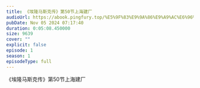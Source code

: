 ```yaml
---
title: 《埃隆马斯克传》第50节上海建厂
audioUrl: https://abook.pingfury.top/%E5%9F%83%E9%9A%86%E9%A9%AC%E6%96%AF%E5%85%8B%E4%BC%A0-51-%E7%AC%AC50%E8%8A%82%E4%B8%8A%E6%B5%B7%E5%BB%BA%E5%8E%82-s_jso5_8.mp3
pubDate: Nov 05 2024 07:17:40
duration: 0:05:08.450000
size: 9639
cover: ""
explicit: false
episode: 1
season: 1
episodeType: full
---
```

《埃隆马斯克传》第50节上海建厂